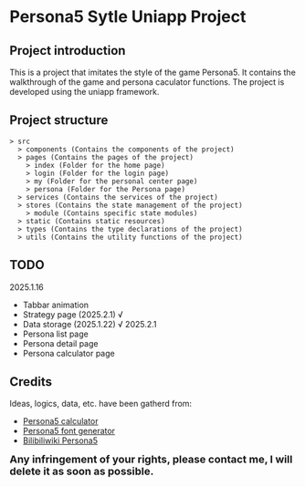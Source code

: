 # Persona5 Sytle Uniapp Project

## Project introduction
This is a project that imitates the style of the game Persona5. It contains the walkthrough of the game and persona caculator functions. The project is developed using the uniapp framework.
## Project structure
```
> src
  > components (Contains the components of the project)
  > pages (Contains the pages of the project)
    > index (Folder for the home page)
    > login (Folder for the login page)
    > my (Folder for the personal center page)
    > persona (Folder for the Persona page)
  > services (Contains the services of the project)
  > stores (Contains the state management of the project)
    > module (Contains specific state modules)
  > static (Contains static resources)
  > types (Contains the type declarations of the project)
  > utils (Contains the utility functions of the project)
```
## TODO
2025.1.16
- Tabbar animation
- Strategy page (2025.2.1) √
- Data storage (2025.1.22) √
2025.2.1
- Persona list page
- Persona detail page
- Persona calculator page

## Credits
Ideas, logics, data, etc. have been gatherd from:
- [Persona5 calculator](https://github.com/chinhodado/persona5_calculator)
- [Persona5 font generator](https://github.com/LzxHahaha/persona5)
- [Bilibiliwiki Persona5](https://wiki.biligame.com/persona/P5R%E6%94%BB%E7%95%A5%E4%B8%93%E5%8C%BA)

<font size=4>**Any infringement of your rights, please contact me, I will delete it as soon as possible.**</font>